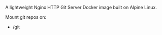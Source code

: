 A lightweight Nginx HTTP Git Server Docker image built on Alpine Linux.

Mount git repos on:
  - /git
